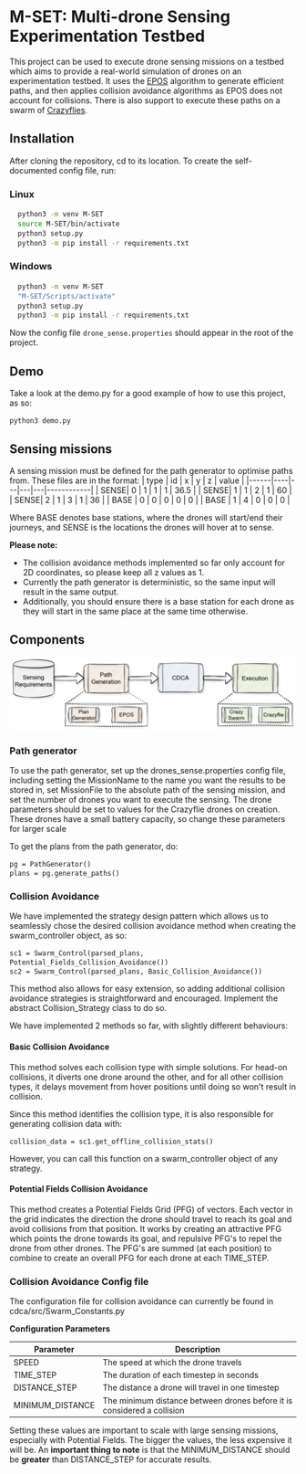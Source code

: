 

# M-SET: Multi-drone Sensing Experimentation Testbed
This project can be used to execute drone sensing missions on a testbed which aims to provide a real-world simulation of drones on an experimentation testbed. It uses the [EPOS](https://github.com/epournaras/EPOS) algorithm to generate efficient paths, and then applies collision avoidance algorithms as EPOS does not account for collisions. There is also support to execute these paths on a swarm of [Crazyflies](https://www.bitcraze.io/products/crazyflie-2-1/).









## Installation

After cloning the repository, cd to its location. To create the self-documented config file, run:

### Linux
```bash
  python3 -m venv M-SET
  source M-SET/bin/activate
  python3 setup.py
  python3 -m pip install -r requirements.txt
```
### Windows
```bash
  python3 -m venv M-SET
  "M-SET/Scripts/activate"
  python3 setup.py
  python3 -m pip install -r requirements.txt
```
Now the config file ```drone_sense.properties``` should appear in the root of the project.

## Demo
Take a look at the demo.py for a good example of how to use this project, as so:
```
python3 demo.py
```




## Sensing missions
A sensing mission must be defined for the path generator to optimise paths from. These files are in the format:
| type | id | x | y | z | value      |
|------|----|---|---|---|------------|
| SENSE| 0  | 1 | 1 | 1 | 36.5       |
| SENSE| 1  | 1 | 2 | 1 | 60         |
| SENSE| 2  | 1 | 3 | 1 | 36         |
| BASE | 0  | 0 | 0 | 0 | 0          |
| BASE | 1  | 4 | 0 | 0 | 0          |

Where BASE denotes base stations, where the drones will start/end their journeys, and SENSE is the locations the drones will hover at to sense.

**Please note:**

- The collision avoidance methods implemented so far only account for 2D coordinates, so please keep all z values as 1.
- Currently the path generator is deterministic, so the same input will result in the same output.
- Additionally, you should ensure there is a base station for each drone as they will start in the same place at the same time otherwise.




## Components

![Component Diagram](Component_Diagram.png)

### Path generator

To use the path generator, set up the drones_sense.properties config file, including setting the MissionName to the name you want the results to be stored in, set MissionFile to the absolute path of the sensing mission, and set the  number of drones you want to execute the sensing. The drone parameters should be set to values for the Crazyflie drones on creation. These drones have a small battery capacity, so change these parameters for larger scale

To get the plans from the path generator, do:
```
pg = PathGenerator()
plans = pg.generate_paths()
```

### Collision Avoidance
We have implemented the strategy design pattern which allows us to seamlessly chose the desired collision avoidance method when creating the swarm_controller object, as so:

```
sc1 = Swarm_Control(parsed_plans, Potential_Fields_Collision_Avoidance())
sc2 = Swarm_Control(parsed_plans, Basic_Collision_Avoidance())
```
This method also allows for easy extension, so adding additional collision avoidance strategies is straightforward and encouraged. Implement the abstract Collision_Strategy class to do so.

We have implemented 2 methods so far, with slightly different behaviours:

#### Basic Collision Avoidance
This method solves each collision type with simple solutions. For  head-on collisions, it diverts one drone around the other, and for all other collision types, it delays movement from hover positions until doing so won't result in collision.

Since this method identifies the collision type, it is also responsible for generating collision data with:
```
collision_data = sc1.get_offline_collision_stats()
```
However, you can call this function on a swarm_controller object of any strategy.

#### Potential Fields Collision Avoidance
This method creates a Potential Fields Grid (PFG) of vectors. Each vector in the grid indicates the direction the drone should travel to reach its goal and avoid collisions from that position.
It works by creating an attractive PFG which points the drone towards its goal, and repulsive PFG's to repel the drone from other drones. The PFG's are summed (at each position) to combine to create an overall PFG for each drone at each TIME_STEP.


### Collision Avoidance Config file
The configuration file for collision avoidance can currently be found in cdca/src/Swarm_Constants.py

**Configuration Parameters**

| Parameter          | Description                                                             |
|--------------------|-------------------------------------------------------------------------|
| SPEED              | The speed at which the drone travels                                    |
| TIME_STEP          | The duration of each timestep in seconds                                |
| DISTANCE_STEP      | The distance a drone will travel in one timestep                        |
| MINIMUM_DISTANCE   | The minimum distance between drones before it is considered a collision |

Setting these values are important to scale with large sensing missions, especially with Potential Fields. The bigger the values, the less expensive it will be. An **important thing to note** is that the MINIMUM_DISTANCE should be **greater** than DISTANCE_STEP for accurate results.

